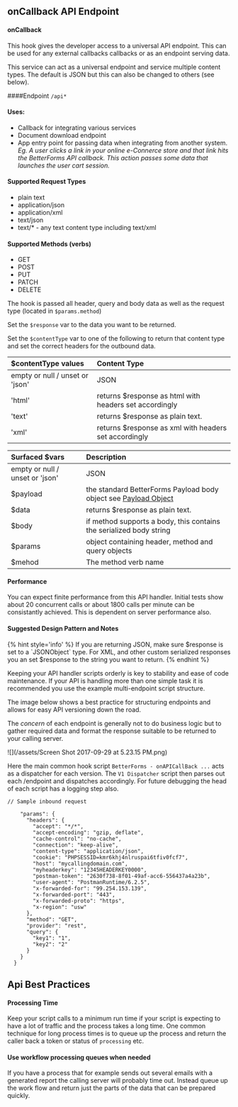 ## onCallback API Endpoint

#### onCallback

This hook gives the developer access to a universal API endpoint. This can be used for any external callbacks callbacks or as an endpoint serving data.

This service can act as a universal endpoint and service multiple content types. The default is JSON but this can also be changed to others \(see below\).

####Endpoint
`/api*`

#### Uses:

* Callback for integrating various services
* Document download endpoint
* App entry point for passing data when integrating from another system. _Eg. A user clicks a link in your online e-Connerce store and that link hits the BetterForms API callback. This action passes some data that launches the user cart session._

#### Supported Request Types

* plain text
* application/json
* application/xml
* text/json
* text/\* - any text content type including text/xml

#### Supported Methods \(verbs\)

* GET
* POST
* PUT
* PATCH
* DELETE

The hook is passed all header, query and body data  as well as the request type \(located in  `$params.method`\)

Set the `$response` var to the data you want to be returned.

Set the `$contentType` var to one of the following to return that content type and set the correct headers for the outbound data.

| $contentType values | Content Type |
| :--- | :--- |
| empty or null / unset or 'json' | JSON |
| 'html' | returns $response as html with headers set accordingly |
| 'text' | returns $response as plain text. |
| 'xml' | returns $response as xml with headers set accordingly |

| Surfaced $vars | Description |
| :--- | :--- |
| empty or null / unset or 'json' | JSON |
| $payload | the standard BetterForms Payload body object see [Payload Object](/hooks/payloadobject.md) |
| $data | returns $response as plain text. |
| $body | if method supports a body, this contains the serialized body string |
| $params | object containing header, method and query objects |
| $mehod | The method verb name |

#### Performance

You can expect finite performance from this API handler. Initial tests show about 20 concurrent calls or about 1800 calls per minute can be consistantly achieved. This is dependent on server performance also.

#### Suggested Design Pattern and Notes
{% hint style='info' %}
If you are returning JSON, make sure $response is set to a \`JSONObject\` type. For XML, and other custom serialized responses you an set $response to the string you want to return.
{% endhint %}


Keeping your API handler scripts orderly is key to stability and ease of code maintenance. If your API is handling more than one simple task it is recommended you use the example multi-endpoint script structure.

The image below shows a best practice for structuring endpoints and allows for easy API versioning down the road.

The _concern_ of each endpoint is generally not to do business logic but to gather required data and format the response suitable to be returned to your calling server.

![](/assets/Screen Shot 2017-09-29 at 5.23.15 PM.png)

Here the main common hook script `BetterForms - onAPICallBack ...` acts as a dispatcher for each version. The `V1 Dispatcher` script then parses out each /endpoint and dispatches accordingly. For future debugging the head of each script has a logging step also.

```
// Sample inbound request 

    "params": {
      "headers": {
        "accept": "*/*",
        "accept-encoding": "gzip, deflate",
        "cache-control": "no-cache",
        "connection": "keep-alive",
        "content-type": "application/json",
        "cookie": "PHPSESSID=kmr6khj4nlruspai6tfiv0fcf7",
        "host": "mycallingdomain.com",
        "myheaderkey": "12345HEADERKEY0000",
        "postman-token": "2630f738-8f01-49af-acc6-556437a4a23b",
        "user-agent": "PostmanRuntime/6.2.5",
        "x-forwarded-for": "99.254.153.139",
        "x-forwarded-port": "443",
        "x-forwarded-proto": "https",
        "x-region": "usw"
      },
      "method": "GET",
      "provider": "rest",
      "query": {
        "key1": "1",
        "key2": "2"
      }
    }
  }
```

## Api Best Practices

#### Processing Time

Keep your script calls to a minimum run time if your script is expecting to have a lot of traffic and the process takes a long time. One common technique for long process times is to queue up the process and return the caller back a token or status of `processing` etc.

#### Use workflow processing queues when needed

If you have a process that for example sends out several emails with a generated report the calling server will probably time out. Instead queue up the work flow and return just the parts of the data that can be prepared quickly.

